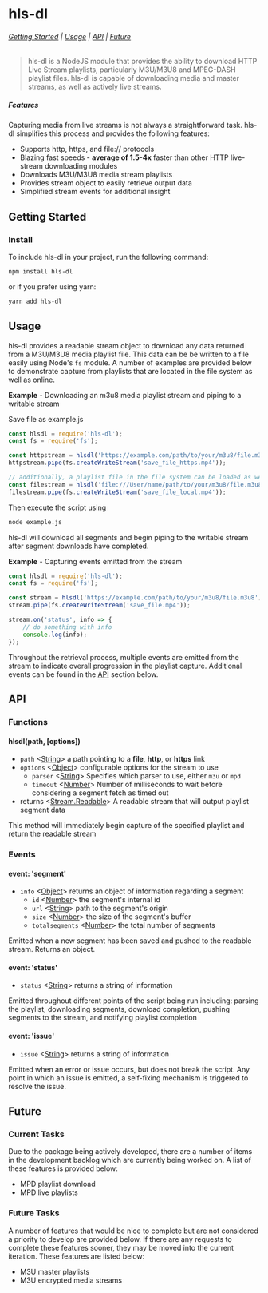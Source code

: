 # hls-dl

###### [Getting Started](#getting-started) | [Usage](#usage) | [API](#api) | [Future](#future)

> hls-dl is a NodeJS module that provides the ability to download HTTP Live Stream playlists, particularly M3U/M3U8 and MPEG-DASH playlist files. hls-dl is capable of downloading media and master streams, as well as actively live streams.

##### Features

Capturing media from live streams is not always a straightforward task. hls-dl simplifies this process and provides the following features:

* Supports http, https, and file:// protocols
* Blazing fast speeds - **average of 1.5-4x** faster than other HTTP live-stream downloading modules
* Downloads M3U/M3U8 media stream playlists
* Provides stream object to easily retrieve output data
* Simplified stream events for additional insight


<!-- [START gettingstarted] -->

## Getting Started

### Install

To include hls-dl in your project, run the following command:

```bash
npm install hls-dl
```

or if you prefer using yarn:

```bash
yarn add hls-dl
```

<!-- [END gettingstarted] -->

<!-- [START usage] -->

## Usage

hls-dl provides a readable stream object to download any data returned from a M3U/M3U8 media playlist file. This data can be be written to a file easily using Node's `fs` module. A number of examples are provided below to demonstrate capture from playlists that are located in the file system as well as online.

**Example** - Downloading an m3u8 media playlist stream and piping to a writable stream

Save file as example.js

```js
const hlsdl = require('hls-dl');
const fs = require('fs');

const httpstream = hlsdl('https://example.com/path/to/your/m3u8/file.m3u8');
httpstream.pipe(fs.createWriteStream('save_file_https.mp4'));

// additionally, a playlist file in the file system can be loaded as well
const filestream = hlsdl('file:///User/name/path/to/your/m3u8/file.m3u8');
filestream.pipe(fs.createWriteStream('save_file_local.mp4'));
```

Then execute the script using

```bash
node example.js
```

hls-dl will download all segments and begin piping to the writable stream after segment downloads have completed. 

**Example** - Capturing events emitted from the stream

```js
const hlsdl = require('hls-dl');
const fs = require('fs');

const stream = hlsdl('https://example.com/path/to/your/m3u8/file.m3u8');
stream.pipe(fs.createWriteStream('save_file.mp4'));

stream.on('status', info => {
    // do something with info
    console.log(info);
});
```

Throughout the retrieval process, multiple events are emitted from the stream to indicate overall progression in the playlist capture. Additional events can be found in the [API](#api) section below. 

<!-- [END usage] -->

<!-- [START api] -->

## API

### Functions

#### hlsdl(path, [options])
- `path` <[String]> a path pointing to a **file**, **http**, or **https** link
- `options` <[Object]> configurable options for the stream to use
    - `parser` <[String]> Specifies which parser to use, either `m3u` or `mpd`
    - `timeout` <[Number]> Number of milliseconds to wait before considering a segment fetch as timed out
- returns <[Stream.Readable]> A readable stream that will output playlist segment data

This method will immediately begin capture of the specified playlist and return the readable stream

### Events

#### event: 'segment'

- `info` <[Object]> returns an object of information regarding a segment
    - `id` <[Number]> the segment's internal id
    - `url` <[String]> path to the segment's origin
    - `size` <[Number]> the size of the segment's buffer
    - `totalsegments` <[Number]> the total number of segments

Emitted when a new segment has been saved and pushed to the readable stream. Returns an object.

#### event: 'status'

- `status` <[String]> returns a string of information

Emitted throughout different points of the script being run including: parsing the playlist, downloading segments, download completion, pushing segments to the stream, and notifying playlist completion

#### event: 'issue'

- `issue` <[String]> returns a string of information

Emitted when an error or issue occurs, but does not break the script. Any point in which an issue is emitted, a self-fixing mechanism is triggered to resolve the issue.

<!-- [END api] -->

<!-- [START future] -->

## Future

### Current Tasks

Due to the package being actively developed, there are a number of items in the development backlog which are currently being worked on. A list of these features is provided below:

* MPD playlist download
* MPD live playlists

### Future Tasks

A number of features that would be nice to complete but are not considered a priority to develop are provided below. If there are any requests to complete these features sooner, they may be moved into the current iteration. These features are listed below:

- M3U master playlists
- M3U encrypted media streams

<!-- [END future] -->

[Number]: https://developer.mozilla.org/en-US/docs/Web/JavaScript/Data_structures#Number_type "Number"
[Object]: https://developer.mozilla.org/en-US/docs/Web/JavaScript/Reference/Global_Objects/Object "Object"
[String]: https://developer.mozilla.org/en-US/docs/Web/JavaScript/Data_structures#String_type "String"
[Stream.Readable]: https://nodejs.org/api/stream.html#stream_readable_streams "Readable Stream"